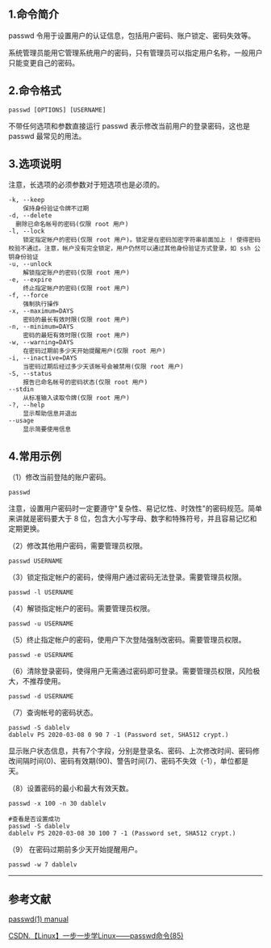 ## 1.命令简介
passwd 令用于设置用户的认证信息，包括用户密码、账户锁定、密码失效等。

系统管理员能用它管理系统用户的密码，只有管理员可以指定用户名称，一般用户只能变更自己的密码。

## 2.命令格式
```
passwd [OPTIONS] [USERNAME]
```
不带任何选项和参数直接运行 passwd 表示修改当前用户的登录密码，这也是 passwd 最常见的用法。

## 3.选项说明
注意，长选项的必须参数对于短选项也是必须的。
```
-k, --keep
	保持身份验证令牌不过期
-d, --delete
  删除已命名帐号的密码(仅限 root 用户)
-l, --lock
	锁定指定帐户的密码(仅限 root 用户)。锁定是在密码加密字符串前面加上 ! 使得密码校验不通过。注意，帐户没有完全锁定，用户仍然可以通过其他身份验证方式登录，如 ssh 公钥身份验证
-u, --unlock
	解锁指定账户的密码(仅限 root 用户)
-e, --expire
	终止指定帐户的密码(仅限 root 用户)
-f, --force
	强制执行操作
-x, --maximum=DAYS
	密码的最长有效时限(仅限 root 用户)
-n, --minimum=DAYS
	密码的最短有效时限(仅限 root 用户)
-w, --warning=DAYS
	在密码过期前多少天开始提醒用户(仅限 root 用户)
-i, --inactive=DAYS
	当密码过期后经过多少天该帐号会被禁用(仅限 root 用户)
-S, --status
	报告已命名帐号的密码状态(仅限 root 用户)
--stdin
	从标准输入读取令牌(仅限 root 用户)
-?, --help
  	显示帮助信息并退出
--usage
	显示简要使用信息
```

## 4.常用示例
（1）修改当前登陆的账户密码。
```
passwd
```
注意，设置用户密码时一定要遵守"复杂性、易记忆性、时效性"的密码规范。简单来讲就是密码要大于 8 位，包含大小写字母、数字和特殊符号，并且容易记忆和定期更换。

（2）修改其他用户密码，需要管理员权限。
```
passwd USERNAME
```

（3）锁定指定帐户的密码，使得用户通过密码无法登录。需要管理员权限。
```
passwd -l USERNAME
```

（4）解锁指定帐户的密码。需要管理员权限。
```
passwd -u USERNAME
```

（5）终止指定帐户的密码，使用户下次登陆强制改密码。需要管理员权限。
```
passwd -e USERNAME
```

（6）清除登录密码，使得用户无需通过密码即可登录。需要管理员权限，风险极大，不推荐使用。
```
passwd -d USERNAME
```

（7）查询帐号的密码状态。
```
passwd -S dablelv
dablelv PS 2020-03-08 0 90 7 -1 (Password set, SHA512 crypt.)
```
显示账户状态信息，共有7个字段，分别是登录名、密码、上次修改时间、密码修改间隔时间(0)、密码有效期(90)、警告时间(7)、密码不失效（-1），单位都是天。

（8）设置密码的最小和最大有效天数。
```
passwd -x 100 -n 30 dablelv

#查看是否设置成功
passwd -S dablelv
dablelv PS 2020-03-08 30 100 7 -1 (Password set, SHA512 crypt.)
```

（9） 在密码过期前多少天开始提醒用户。
```
passwd -w 7 dablelv
```

---
## 参考文献
[passwd(1) manual](https://linux.die.net/man/1/passwd)

[CSDN.【Linux】一步一步学Linux——passwd命令(85)](https://blog.csdn.net/dengjin20104042056/article/details/97966163)
